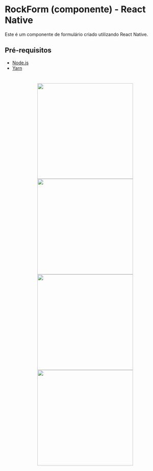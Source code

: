 # RockForm (componente) - React Native
Este é um componente de formulário criado utilizando React Native.

## Pré-requisitos
* [Node.js](https://nodejs.org/pt)
* [Yarn](https://classic.yarnpkg.com/lang/en/docs/install)
  
#
<p align="center">
  <img src="https://imageproxy.ifunny.co/crop:x-20,resize:640x,quality:90x75/images/00afa050a4a6b42e628e36ea05fec305ce353e88b818a0d6ca121c5959ad862a_1.jpg" width="300" height="300" />
  <img src="https://pm1.aminoapps.com/8026/f1da6af044be58b0d836a4a99e02b1376e34b27fr1-477-643v2_uhq.jpg" width="300" height="300" />
  <img src="https://images3.memedroid.com/images/UPLOADED680/6235b623e02be.jpeg" width="300" height="300" />
  <img src="https://i.redd.it/63bc6k9rbbp61.png" width="300" height="300" />
</p>
